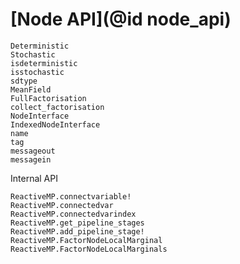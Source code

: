 # [Node API](@id node_api)

```@docs
Deterministic
Stochastic
isdeterministic
isstochastic
sdtype
MeanField
FullFactorisation
collect_factorisation
NodeInterface
IndexedNodeInterface
name
tag
messageout
messagein
```

Internal API

```@docs
ReactiveMP.connectvariable!
ReactiveMP.connectedvar
ReactiveMP.connectedvarindex
ReactiveMP.get_pipeline_stages
ReactiveMP.add_pipeline_stage!
ReactiveMP.FactorNodeLocalMarginal
ReactiveMP.FactorNodeLocalMarginals
```
